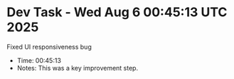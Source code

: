 # Dev Task - Wed Aug  6 00:45:13 UTC 2025
Fixed UI responsiveness bug
- Time: 00:45:13
- Notes: This was a key improvement step.
